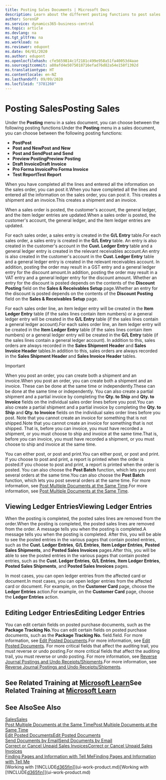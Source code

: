 ```yaml
---
title: Posting Sales Documents | Microsoft Docs
description: Learn about the different posting functions to post sales documents, and how you can update posted documents.
author: SorenGP
ms.service: dynamics365-business-central
ms.topic: article
ms.devlang: na
ms.tgt_pltfrm: na
ms.workload: na
ms.reviewer: edupont
ms.date: 04/01/2020
ms.author: edupont
ms.openlocfilehash: cfe5659814c1f2181c499e958a51fa40053d4aae
ms.sourcegitcommit: a80afd4e5075018716efad76d82a54e158f1392d
ms.translationtype: HT
ms.contentlocale: en-NZ
ms.lasthandoff: 09/09/2020
ms.locfileid: "3781260"
---
```

# <a name="posting-sales"></a><span data-ttu-id="88931-103">Posting Sales</span><span class="sxs-lookup"><span data-stu-id="88931-103">Posting Sales</span></span>
<span data-ttu-id="88931-104">Under the **Posting** menu in a sales document, you can choose between the following posting functions:</span><span class="sxs-lookup"><span data-stu-id="88931-104">Under the **Posting** menu in a sales document, you can choose between the following posting functions:</span></span>

* <span data-ttu-id="88931-105">**Post**</span><span class="sxs-lookup"><span data-stu-id="88931-105">**Post**</span></span>
* <span data-ttu-id="88931-106">**Post and New**</span><span class="sxs-lookup"><span data-stu-id="88931-106">**Post and New**</span></span>
* <span data-ttu-id="88931-107">**Post and Send**</span><span class="sxs-lookup"><span data-stu-id="88931-107">**Post and Send**</span></span>
* <span data-ttu-id="88931-108">**Preview Posting**</span><span class="sxs-lookup"><span data-stu-id="88931-108">**Preview Posting**</span></span>
* <span data-ttu-id="88931-109">**Draft Invoice**</span><span class="sxs-lookup"><span data-stu-id="88931-109">**Draft Invoice**</span></span>
* <span data-ttu-id="88931-110">**Pro Forma Invoice**</span><span class="sxs-lookup"><span data-stu-id="88931-110">**Pro Forma Invoice**</span></span>
* <span data-ttu-id="88931-111">**Test Report**</span><span class="sxs-lookup"><span data-stu-id="88931-111">**Test Report**</span></span>

<span data-ttu-id="88931-112">When you have completed all the lines and entered all the information on the sales order, you can post it.</span><span class="sxs-lookup"><span data-stu-id="88931-112">When you have completed all the lines and entered all the information on the sales order, you can post it.</span></span> <span data-ttu-id="88931-113">This creates a shipment and an invoice.</span><span class="sxs-lookup"><span data-stu-id="88931-113">This creates a shipment and an invoice.</span></span>

<span data-ttu-id="88931-114">When a sales order is posted, the customer's account, the general ledger, and the item ledger entries are updated.</span><span class="sxs-lookup"><span data-stu-id="88931-114">When a sales order is posted, the customer's account, the general ledger, and the item ledger entries are updated.</span></span>

<span data-ttu-id="88931-115">For each sales order, a sales entry is created in the **G/L Entry** table.</span><span class="sxs-lookup"><span data-stu-id="88931-115">For each sales order, a sales entry is created in the **G/L Entry** table.</span></span> <span data-ttu-id="88931-116">An entry is also created in the customer's account in the **Cust. Ledger Entry** table and a general ledger entry is created in the relevant receivables account.</span><span class="sxs-lookup"><span data-stu-id="88931-116">An entry is also created in the customer's account in the **Cust. Ledger Entry** table and a general ledger entry is created in the relevant receivables account.</span></span> <span data-ttu-id="88931-117">In addition, posting the order may result in a GST entry and a general ledger entry for the discount amount.</span><span class="sxs-lookup"><span data-stu-id="88931-117">In addition, posting the order may result in a VAT entry and a general ledger entry for the discount amount.</span></span> <span data-ttu-id="88931-118">Whether an entry for the discount is posted depends on the contents of the **Discount Posting** field on the **Sales & Receivables Setup** page.</span><span class="sxs-lookup"><span data-stu-id="88931-118">Whether an entry for the discount is posted depends on the contents of the **Discount Posting** field on the **Sales & Receivables Setup** page.</span></span>

<span data-ttu-id="88931-119">For each sales order line, an item ledger entry will be created in the **Item Ledger Entry** table (if the sales lines contain item numbers) or a general ledger entry will be created in the **G/L Entry** table (if the sales lines contain a general ledger account).</span><span class="sxs-lookup"><span data-stu-id="88931-119">For each sales order line, an item ledger entry will be created in the **Item Ledger Entry** table (if the sales lines contain item numbers) or a general ledger entry will be created in the **G/L Entry** table (if the sales lines contain a general ledger account).</span></span> <span data-ttu-id="88931-120">In addition to this, sales orders are always recorded in the **Sales Shipment Header** and **Sales Invoice Header** tables.</span><span class="sxs-lookup"><span data-stu-id="88931-120">In addition to this, sales orders are always recorded in the **Sales Shipment Header** and **Sales Invoice Header** tables.</span></span>

> [!IMPORTANT]  
>   <span data-ttu-id="88931-121">When you post an order, you can create both a shipment and an invoice.</span><span class="sxs-lookup"><span data-stu-id="88931-121">When you post an order, you can create both a shipment and an invoice.</span></span> <span data-ttu-id="88931-122">These can be done at the same time or independently.</span><span class="sxs-lookup"><span data-stu-id="88931-122">These can be done at the same time or independently.</span></span> <span data-ttu-id="88931-123">You can also create a partial shipment and a partial invoice by completing the **Qty. to Ship** and **Qty. to Invoice** fields on the individual sales order lines before you post.</span><span class="sxs-lookup"><span data-stu-id="88931-123">You can also create a partial shipment and a partial invoice by completing the **Qty. to Ship** and **Qty. to Invoice** fields on the individual sales order lines before you post.</span></span> <span data-ttu-id="88931-124">Note that you cannot create an invoice for something that is not shipped.</span><span class="sxs-lookup"><span data-stu-id="88931-124">Note that you cannot create an invoice for something that is not shipped.</span></span> <span data-ttu-id="88931-125">That is, before you can invoice, you must have recorded a shipment, or you must choose to ship and invoice at the same time.</span><span class="sxs-lookup"><span data-stu-id="88931-125">That is, before you can invoice, you must have recorded a shipment, or you must choose to ship and invoice at the same time.</span></span>

<span data-ttu-id="88931-126">You can either post, or post and print.</span><span class="sxs-lookup"><span data-stu-id="88931-126">You can either post, or post and print.</span></span> <span data-ttu-id="88931-127">If you choose to post and print, a report is printed when the order is posted.</span><span class="sxs-lookup"><span data-stu-id="88931-127">If you choose to post and print, a report is printed when the order is posted.</span></span> <span data-ttu-id="88931-128">You can also choose the **Post Batch** function, which lets you post several orders at the same time.</span><span class="sxs-lookup"><span data-stu-id="88931-128">You can also choose the **Post Batch** function, which lets you post several orders at the same time.</span></span> <span data-ttu-id="88931-129">For more information, see [Post Multiple Documents at the Same Time](ui-batch-posting.md).</span><span class="sxs-lookup"><span data-stu-id="88931-129">For more information, see [Post Multiple Documents at the Same Time](ui-batch-posting.md).</span></span>

## <a name="viewing-ledger-entries"></a><span data-ttu-id="88931-130">Viewing Ledger Entries</span><span class="sxs-lookup"><span data-stu-id="88931-130">Viewing Ledger Entries</span></span>
<span data-ttu-id="88931-131">When the posting is completed, the posted sales lines are removed from the order.</span><span class="sxs-lookup"><span data-stu-id="88931-131">When the posting is completed, the posted sales lines are removed from the order.</span></span> <span data-ttu-id="88931-132">A message tells you when the posting is completed.</span><span class="sxs-lookup"><span data-stu-id="88931-132">A message tells you when the posting is completed.</span></span> <span data-ttu-id="88931-133">After this, you will be able to see the posted entries in the various pages that contain posted entries, such as the **Cust. Ledger Entries**, **G/L Entries**, **Item Ledger Entries**, **Posted Sales Shipments**, and **Posted Sales Invoices** pages.</span><span class="sxs-lookup"><span data-stu-id="88931-133">After this, you will be able to see the posted entries in the various pages that contain posted entries, such as the **Cust. Ledger Entries**, **G/L Entries**, **Item Ledger Entries**, **Posted Sales Shipments**, and **Posted Sales Invoices** pages.</span></span>  

<span data-ttu-id="88931-134">In most cases, you can open ledger entries from the affected card or document.</span><span class="sxs-lookup"><span data-stu-id="88931-134">In most cases, you can open ledger entries from the affected card or document.</span></span> <span data-ttu-id="88931-135">For example, on the **Customer Card** page, choose the **Ledger Entries** action.</span><span class="sxs-lookup"><span data-stu-id="88931-135">For example, on the **Customer Card** page, choose the **Ledger Entries** action.</span></span>

## <a name="editing-ledger-entries"></a><span data-ttu-id="88931-136">Editing Ledger Entries</span><span class="sxs-lookup"><span data-stu-id="88931-136">Editing Ledger Entries</span></span>
<span data-ttu-id="88931-137">You can edit certain fields on posted purchase documents, such as the **Package Tracking No.**</span><span class="sxs-lookup"><span data-stu-id="88931-137">You can edit certain fields on posted purchase documents, such as the **Package Tracking No.**</span></span> <span data-ttu-id="88931-138">field.</span><span class="sxs-lookup"><span data-stu-id="88931-138">field.</span></span> <span data-ttu-id="88931-139">For more information, see [Edit Posted Documents](across-edit-posted-document.md).</span><span class="sxs-lookup"><span data-stu-id="88931-139">For more information, see [Edit Posted Documents](across-edit-posted-document.md).</span></span> <span data-ttu-id="88931-140">For more critical fields that affect the auditing trail, you must reverse or undo posting.</span><span class="sxs-lookup"><span data-stu-id="88931-140">For more critical fields that affect the auditing trail, you must reverse or undo posting.</span></span> <span data-ttu-id="88931-141">For more information, see [Reverse Journal Postings and Undo Receipts/Shipments](finance-how-reverse-journal-posting.md).</span><span class="sxs-lookup"><span data-stu-id="88931-141">For more information, see [Reverse Journal Postings and Undo Receipts/Shipments](finance-how-reverse-journal-posting.md).</span></span>

## <a name="see-related-training-at-microsoft-learn"></a><span data-ttu-id="88931-142">See Related Training at [Microsoft Learn](/learn/modules/ship-invoice-items-dynamics-365-business-central/index)</span><span class="sxs-lookup"><span data-stu-id="88931-142">See Related Training at [Microsoft Learn](/learn/modules/ship-invoice-items-dynamics-365-business-central/index)</span></span>

## <a name="see-also"></a><span data-ttu-id="88931-143">See Also</span><span class="sxs-lookup"><span data-stu-id="88931-143">See Also</span></span>
[<span data-ttu-id="88931-144">Sales</span><span class="sxs-lookup"><span data-stu-id="88931-144">Sales</span></span>](sales-manage-sales.md)  
[<span data-ttu-id="88931-145">Post Multiple Documents at the Same Time</span><span class="sxs-lookup"><span data-stu-id="88931-145">Post Multiple Documents at the Same Time</span></span>](ui-batch-posting.md)  
[<span data-ttu-id="88931-146">Edit Posted Documents</span><span class="sxs-lookup"><span data-stu-id="88931-146">Edit Posted Documents</span></span>](across-edit-posted-document.md)  
[<span data-ttu-id="88931-147">Send Documents by Email</span><span class="sxs-lookup"><span data-stu-id="88931-147">Send Documents by Email</span></span>](ui-how-send-documents-email.md)  
[<span data-ttu-id="88931-148">Correct or Cancel Unpaid Sales Invoices</span><span class="sxs-lookup"><span data-stu-id="88931-148">Correct or Cancel Unpaid Sales Invoices</span></span>](sales-how-correct-cancel-sales-invoice.md)  
[<span data-ttu-id="88931-149">Finding Pages and Information with Tell Me</span><span class="sxs-lookup"><span data-stu-id="88931-149">Finding Pages and Information with Tell Me</span></span>](ui-search.md)  
<span data-ttu-id="88931-150">[Working with [!INCLUDE[d365fin](includes/d365fin_md.md)]](ui-work-product.md)</span><span class="sxs-lookup"><span data-stu-id="88931-150">[Working with [!INCLUDE[d365fin](includes/d365fin_md.md)]](ui-work-product.md)</span></span>
